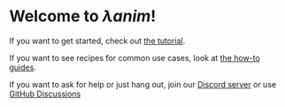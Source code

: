# Welcome to _λanim_!

If you want to get started, check out [the tutorial](tutorial).

If you want to see recipes for common use cases, look at [the how-to guides](howtos).

If you want to ask for help or just hang out, join our [Discord server](https://discord.gg/R34zxGQT)
or use [GitHub Discussions](https://github.com/decorator-factory/lanim/discussions)
